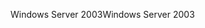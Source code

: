 <span data-ttu-id="0acb4-101">Windows Server 2003</span><span class="sxs-lookup"><span data-stu-id="0acb4-101">Windows Server 2003</span></span>